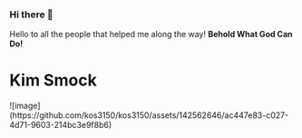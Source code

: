 ### Hi there 👋
Hello to all the people that helped me along the way! <strong>Behold What God Can Do!</strong>
<h1>Kim Smock</h1>
![image](https://github.com/kos3150/kos3150/assets/142562646/ac447e83-c027-4d71-9603-214bc3e9f8b6)

<!--
**kos3150/kos3150** is a ✨ _special_ ✨ repository because its `README.md` (this file) appears on your GitHub profile.

Here are some ideas to get you started:

- 🔭 I’m currently working on ...
- 🌱 I’m currently learning ...
- 👯 I’m looking to collaborate on ...
- 🤔 I’m looking for help with ...
- 💬 Ask me about ...
- 📫 How to reach me: ...
- 😄 Pronouns: ...
- ⚡ Fun fact: ...
-->
